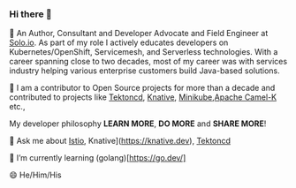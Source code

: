 ### Hi there 👋

<!--
**kameshsampath/kameshsampath** is a ✨ _special_ ✨ repository because its `README.md` (this file) appears on your GitHub profile.

Here are some ideas to get you started:

- 🔭 I’m currently working on ...
- 🌱 I’m currently learning ...
- 👯 I’m looking to collaborate on ...
- 🤔 I’m looking for help with ...
- 💬 Ask me about ...
- 📫 How to reach me: ...
- 😄 Pronouns: ...
- ⚡ Fun fact: ...
-->

🔭 An Author, Consultant and Developer Advocate and Field Engineer at [Solo.io](https://solo.io). As part of my role I actively educates developers on Kubernetes/OpenShift, Servicemesh, and Serverless technologies. With a career spanning close to two decades, most of my career was with services industry helping various enterprise customers build Java-based solutions. 

👯 I am a contributor to Open Source projects for more than a decade and contributed to projects like [Tektoncd](https://tekton.dev/), [Knative](https://knative.dev), [Minikube](https://minikube.sigs.k8s.io/docs/),[Apache Camel-K](https://camel.apache.org/camel-k/1.7.x/index.html) etc., 

My developer philosophy **LEARN MORE**, **DO MORE** and **SHARE MORE**!

💬 Ask me about [Istio](https://istio.io), Knative](https://knative.dev), [Tektoncd](https://tekton.dev/)

🌱 I’m currently learning (golang)[https://go.dev/]
 
😄 He/Him/His
